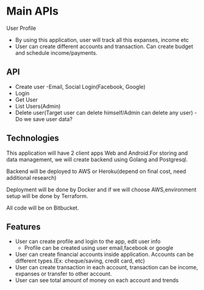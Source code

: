 # Main APIs

User Profile
 
- By using this application, user will track all this expanses, income etc
- User can create different accounts and transaction. Can create budget and schedule income/payments.

## API
- Create user -Email, Social Login(Facebook, Google)
- Login
- Get User
- List Users(Admin)
- Delete user(Target user can delete himself/Admin can delete any user) -Do we save user data?

## Technologies
This application will have 2 client apps Web and Android.For storing and data management, we will create backend using Golang and Postgresql.

Backend will be deployed to AWS or Heroku(depend on final cost, need additional research)

Deployment will be done by Docker and if we will choose AWS,environment setup will be done by Terraform.

All code will be on Bitbucket.

## Features
- User can create profile and login to the app, edit user info
    - Profile can be created using user email,facebook or google
- User can create financial accounts inside application. Accounts can be different types.(Ex: cheque/saving, credit card, etc)
- User can create transaction in each account, transaction can be income, expanses or transfer to other account.
- User can see total amount of money on each account and trends